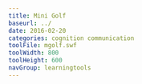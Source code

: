 ```yaml
---
title: Mini Golf
baseurl: ../
date: 2016-02-20
categories: cognition communication
toolFile: mgolf.swf
toolWidth: 800
toolHeight: 600
navGroup: learningtools
---
```

